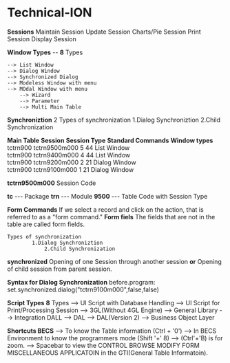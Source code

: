 # Technical-ION
**Sessions**
Maintain Session
Update Session
Charts/Pie Session
Print Session
Display Session


**Window Types**  -- **8** Types

	--> List Window
 	--> Dialog Window
  	--> Synchronized Dialog
  	--> Modeless Window with menu
   	--> MOdal Window with menu
    	--> Wizard
     	--> Parameter
      	--> Multi Main Table

**Synchroniztion** 2 Types of synchronization
 			1.Dialog Synchroniztion
    			2.Child Synchronization



**Main Table**              **Session**         **Session Type**      **Standard Commands**           **Window types**
    tctrn900             tctrn9500m000                    5                   44                        List Window   
    tctrn900             tctrn9400m000                    4                   44                        List Window   
    tctrn900             tctrn9200m000                    2                   21                        Dialog Window   
    tctrn900             tctrn9100m000                    1                   21                        Dialog Window   



**tctrn9500m000**    Session Code

**tc**     --- Package
**trn**    --- Module
**9500**   --- Table Code with Session Type


**Form Commands**  If we select a record and click on the action, that is referred to as a "form command."
**Form fiels**    The fields that are not in the table are called form fields.

	Types of synchronization
 			1.Dialog Synchroniztion
    			2.Child Synchronization


**synchronized** Opening of one Session through another session **or** Opening of child session from parent session.

**Syntax for Dialog Synchronization**              before.program:
	set.synchronized.dialog("tctrn9100m000",false,false)

 **Script Types**	**8** Types
		--> UI Script with Database Handling
  		--> UI Script for Print/Processing Session
    		--> 3GL(Without 4GL Engine)
      		--> General Library
		--> Integration DALL
  		--> DAL
    		--> DAL(Version 2)
      		--> Business Object Layer
 

**Shortcuts BECS**
--> To know the Table information (Ctrl + '0')
--> In BECS Environment to know the programmers mode (Shift '+' 8)
--> (Ctrl'+'B) is for zoom.
--> Spacebar to view the CONTROL	BROWSE	MODIFY	FORM	MISCELLANEOUS	APPLICATOIN in the GTI(General Table Informatoin).
